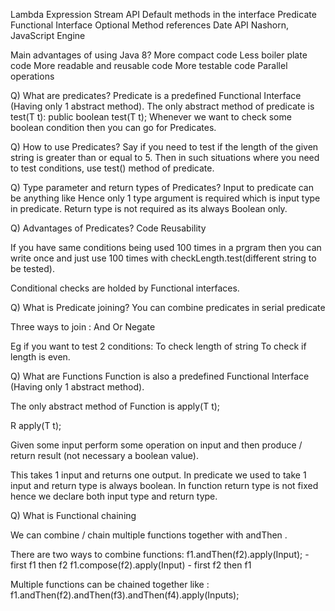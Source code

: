 Lambda Expression
Stream API
Default methods in the interface
Predicate
Functional Interface
Optional
Method references
Date API
Nashorn, JavaScript Engine

Main advantages of using Java 8?
More compact code
Less boiler plate code
More readable and reusable code
More testable code
Parallel operations

Q) What are predicates? 
Predicate is a predefined Functional Interface (Having only 1 abstract method).
The only abstract method of predicate is test(T t):
public boolean test(T t);
Whenever we want to check some boolean condition then you can go for Predicates. 

Q) How to use Predicates? 
Say if you need to test if the length of the given string is greater than or equal to 5. Then in such situations where you need to test conditions, use test() method of predicate.

Q) Type parameter and return types of Predicates?
Input to predicate can be anything like 
Hence only 1 type argument is required which is input type in predicate.
Return type is not required as its always Boolean only.

Q) Advantages of Predicates?
Code Reusability

If you have same conditions being used 100 times in a prgram then you can write once and just use 100 times with checkLength.test(different string to be tested).

Conditional checks are holded by Functional interfaces.

Q) What is Predicate joining?
You can combine predicates in serial predicate

Three ways to join :
And
Or
Negate

Eg if you want to test 2 conditions:
To check length of string 
To check if length is even.

Q) What are Functions
Function is also a predefined Functional Interface (Having only 1 abstract method).

The only abstract method of Function is   apply(T t);

 R apply(T t);

Given some input perform some operation on input and then produce / return result (not necessary a boolean value).

This takes 1 input and returns one output. 
In predicate we used to take 1 input and return type is always boolean. 
In function return type is not fixed hence we declare both input type and return type.

Q) What is Functional chaining

We can combine / chain multiple functions together with andThen .

There are two ways to combine functions:
 f1.andThen(f2).apply(Input);  - first f1 then f2
f1.compose(f2).apply(Input)  - first f2 then f1


Multiple functions can be chained together like :
f1.andThen(f2).andThen(f3).andThen(f4).apply(Inputs);